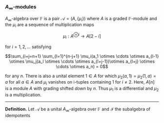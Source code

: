 ### $A_\infty$-modules
$A_\infty$-algebra over $\mathbb{F}$ is a pair $\mathcal{A}=(A,\{\mu_i\})$ where $A$ is a graded $\mathbb{F}$-module and the $\mu_i$ are a sequence of multiplication maps

$$\mu_i:A^{\otimes i} \to A[2-i]$$

for $i 	= 1, 2, ...$ satisfying 

$$\sum_{i+j=n+1} \sum_{l=1}^{n-j+1} \mu_i(a_1 \otimes \cdots \otimes a_{l-1} \otimes \mu_j(a_l \otimes \cdots \otimes a_{l+j-1})\otimes a_{l+j} \otimes  \cdots \otimes a_n) = 0$$

for any $n$. There is also a unital element $1 \in A$ for which $\mu_2(a,1)=\mu_2(1,a)=a$ for all $a \in A$ and $\mu_i$ vanishes on i-tuples containing $1$ for $i \neq 2$. Here, $A[n]$ is a module $A$ with grading shifted *down* by $n$. Thus $\mu_1$ is a differential and $\mu_2$ is a multiplication.

___
**Definition.** Let $\mathcal{A}$ be a unital $A_\infty$-algebra over $\mathbb{F}$ and $\mathcal{I}$ the subalgebra of idempotents 
<!--stackedit_data:
eyJoaXN0b3J5IjpbLTcwMzA2Nzk2NCw0NzEzMTcwNzIsNDg5MT
M3NDY0LDYzNDgwMjIxMywtMjAyODk3NTU1LDczMDk5ODExNl19

-->